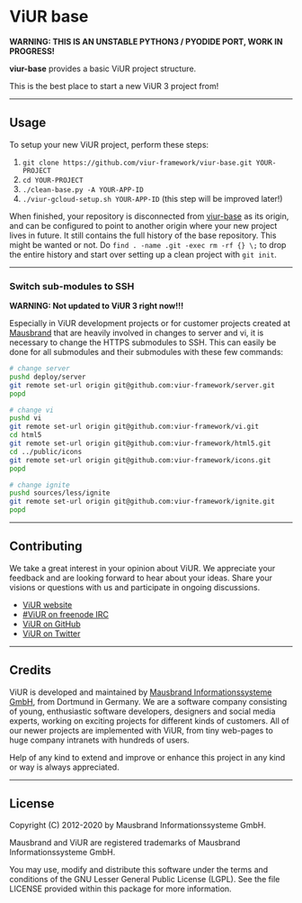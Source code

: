 # ViUR base

**WARNING: THIS IS AN UNSTABLE PYTHON3 / PYODIDE PORT, WORK IN PROGRESS!**

**viur-base** provides a basic ViUR project structure.

This is the best place to start a new ViUR 3 project from!

---

## Usage

To setup your new ViUR project, perform these steps:

1. `git clone https://github.com/viur-framework/viur-base.git YOUR-PROJECT`
2. `cd YOUR-PROJECT`
3. `./clean-base.py -A YOUR-APP-ID`
4. `./viur-gcloud-setup.sh YOUR-APP-ID` (this step will be improved later!)


When finished, your repository is disconnected from [viur-base](https://github.com/viur-framework/viur-base) as its origin, and can be configured to point to another origin where your new project lives in future. It still contains the full history of the base repository. This might be wanted or not. Do `find . -name .git -exec rm -rf {} \;` to drop the entire history and start over setting up a clean project with `git init`.

---

### Switch sub-modules to SSH

**WARNING: Not updated to ViUR 3 right now!!!**

Especially in ViUR development projects or for customer projects created at [Mausbrand](https://www.mausbrand.de/en) that are heavily involved in changes to server and vi, it is necessary to change the HTTPS submodules to SSH. This can easily be done for all submodules and their submodules with these few commands:

```bash
# change server
pushd deploy/server
git remote set-url origin git@github.com:viur-framework/server.git
popd

# change vi
pushd vi
git remote set-url origin git@github.com:viur-framework/vi.git
cd html5
git remote set-url origin git@github.com:viur-framework/html5.git
cd ../public/icons
git remote set-url origin git@github.com:viur-framework/icons.git
popd

# change ignite
pushd sources/less/ignite
git remote set-url origin git@github.com:viur-framework/ignite.git
popd
```

---

## Contributing

We take a great interest in your opinion about ViUR. We appreciate your feedback and are looking forward to hear about your ideas. Share your visions or questions with us and participate in ongoing discussions.

- [ViUR website](https://www.viur.dev)
- [#ViUR on freenode IRC](https://webchat.freenode.net/?channels=viur)
- [ViUR on GitHub](https://github.com/viur-framework)
- [ViUR on Twitter](https://twitter.com/weloveViUR)

---

## Credits

ViUR is developed and maintained by [Mausbrand Informationssysteme GmbH](https://www.mausbrand.de/en), from Dortmund in Germany. We are a software company consisting of young, enthusiastic software developers, designers and social media experts, working on exciting projects for different kinds of customers. All of our newer projects are implemented with ViUR, from tiny web-pages to huge company intranets with hundreds of users.

Help of any kind to extend and improve or enhance this project in any kind or way is always appreciated.

---

## License

Copyright (C) 2012-2020 by Mausbrand Informationssysteme GmbH.

Mausbrand and ViUR are registered trademarks of Mausbrand Informationssysteme GmbH.

You may use, modify and distribute this software under the terms and conditions of the GNU Lesser General Public License (LGPL). See the file LICENSE provided within this package for more information.
